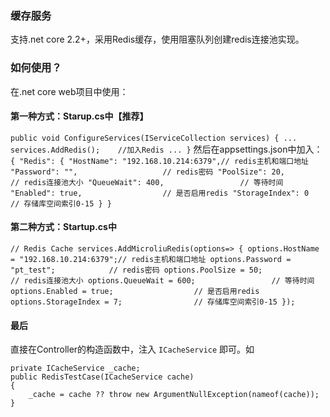 ﻿
### 缓存服务
支持.net core 2.2+，采用Redis缓存，使用阻塞队列创建redis连接池实现。

### 如何使用？
在.net core web项目中使用：

#### 第一种方式：Starup.cs中【推荐】
`
public void ConfigureServices(IServiceCollection services)
{
	...
	services.AddRedis();	//加入Redis
	...
}
`
然后在appsettings.json中加入：
`
{
  "Redis": {
    "HostName": "192.168.10.214:6379",// redis主机和端口地址
    "Password": "",				      // redis密码
    "PoolSize": 20,				 	  // redis连接池大小
    "QueueWait": 400,				  // 等待时间
    "Enabled": true,			 	  // 是否启用redis
    "StorageIndex": 0				  // 存储库空间索引0-15
  }
}
`

#### 第二种方式：Startup.cs中
`
// Redis Cache
services.AddMicroliuRedis(options=>
{
    options.HostName = "192.168.10.214:6379";// redis主机和端口地址
    options.Password = "pt_test";			 // redis密码
    options.PoolSize = 50;					 // redis连接池大小
    options.QueueWait = 600;				 // 等待时间
    options.Enabled = true;					 // 是否启用redis
    options.StorageIndex = 7;				 // 存储库空间索引0-15
});
`


#### 最后

直接在Controller的构造函数中，注入 `ICacheService` 即可。如

```
private ICacheService _cache;
public RedisTestCase(ICacheService cache)
{
    _cache = cache ?? throw new ArgumentNullException(nameof(cache));
}
```